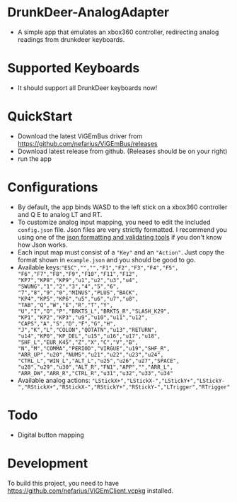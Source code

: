 # DrunkDeer-AnalogAdapter
 - A simple app that emulates an xbox360 controller, redirecting analog readings from drunkdeer keyboards.
# Supported Keyboards
 - It should support all DrunkDeer keyboards now!
# QuickStart
 - Download the latest ViGEmBus driver from https://github.com/nefarius/ViGEmBus/releases
 - Download latest release from github. (Releases should be on your right)
 - run the app
# Configurations
 - By default, the app binds WASD to the left stick on a xbox360 controller and Q E to analog LT and RT.
 - To customize analog input mapping, you need to edit the included `config.json` file. Json files are very strictly formatted. I recommend you using one of the [json formatting and validating tools](https://jsonlint.com/) if you don't know how Json works.
 - Each input map must consist of a `"Key"` and an `"Action"`. Just copy the format shown in `example.json` and you should be good to go.
 - Available keys:```"ESC","","","F1","F2","F3","F4","F5",
"F6","F7","F8","F9","F10","F11","F12",
"KP7","KP8","KP9","u1","u2","u3","u4",
"SWUNG","1","2","3","4","5","6",
"7","8","9","0","MINUS","PLUS","BACK",
"KP4","KP5","KP6","u5","u6","u7","u8",
"TAB","Q","W","E","R","T","Y",
"U","I","O","P","BRKTS_L","BRKTS_R","SLASH_K29",
"KP1","KP2","KP3","u9","u10","u11","u12",
"CAPS","A","S","D","F","G","H",
"J","K","L","COLON","QOTATN","u13","RETURN",
"u14","KP0","KP_DEL","u15","u16","u17","u18",
"SHF_L","EUR_K45","Z","X","C","V","B",
"N","M","COMMA","PERIOD","VIRGUE","u19","SHF_R",
"ARR_UP","u20","NUMS","u21","u22","u23","u24",
"CTRL_L","WIN_L","ALT_L","u25","u26","u27","SPACE",
"u28","u29","u30","ALT_R","FN1","APP","","ARR_L",
"ARR_DW","ARR_R","CTRL_R","u31","u32","u33","u34" ```
 - Available analog actions: ```"LStickX+","LStickX-","LStickY+","LStickY-","RStickX+","RStickX-","RStickY+","RStickY-","LTrigger","RTrigger" ```
# Todo
- Digital button mapping
# Development
To build this project, you need to have https://github.com/nefarius/ViGEmClient.vcpkg installed.

